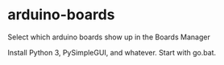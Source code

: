 # arduino-boards
Select which arduino boards show up in the Boards Manager

Install Python 3, PySimpleGUI, and whatever. Start with go.bat.
